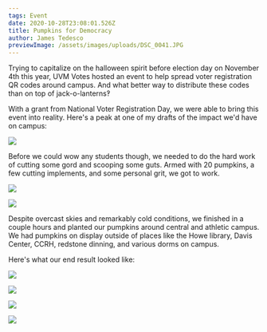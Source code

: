 ```yaml
---
tags: Event
date: 2020-10-28T23:08:01.526Z
title: Pumpkins for Democracy
author: James Tedesco
previewImage: /assets/images/uploads/DSC_0041.JPG
---
```


Trying to capitalize on the halloween spirit before election day on November
4th this year, UVM Votes hosted an event to help spread voter registration QR
codes around campus. And what better way to distribute these codes than on top
of jack-o-lanterns‽

With a grant from National Voter Registration Day, we were able to bring this event into reality. Here's a peak at one of my drafts of the impact we'd have on campus:

![](/assets/images/uploads/planningpumpkinsfordemocracy.png)

Before we could wow any students though, we needed to do the hard work of cutting some gord and scooping some guts. Armed with 20 pumpkins, a few cutting implements, and some personal grit, we got to work.

![](/assets/images/uploads/dsc_0001.jpg)

![](/assets/images/uploads/dsc_0021.jpg)

Despite overcast skies and remarkably cold conditions, we finished in a couple hours and planted our pumpkins around central and athletic campus. We had pumpkins on display outside of places like the Howe library, Davis Center, CCRH, redstone dinning, and various dorms on campus.

Here's what our end result looked like:

![](/assets/images/uploads/dsc_0025.jpg)

![](/assets/images/uploads/dsc_0054.jpg)

![](/assets/images/uploads/dsc_0057.jpg)

![](/assets/images/uploads/dsc_0041.jpg)
